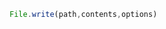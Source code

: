 <!--TITLE:File.write()-->
<!--ABOUT:Upspark's File API module.-->

```javascript
File.write(path,contents,options)
```